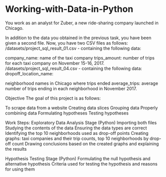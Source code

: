 # Working-with-Data-in-Python

You work as an analyst for Zuber, a new ride-sharing company launched in Chicago.

In addition to the data you obtained in the previous task, you have been given a second file. Now, you have two CSV files as follows: /datasets/project_sql_result_01.csv - containing the following data:

company_name: name of the taxi company
trips_amount: number of trips for each taxi company on November 15-16, 2017.
/datasets/project_sql_result_04.csv - containing the following data: dropoff_location_name:

neighborhood names in Chicago where trips ended
average_trips: average number of trips ending in each neighborhood in November 2017.

Objective
The goal of this project is as follows:

To scrape data from a website
Creating data slices
Grouping data
Properly combining data
Formulating hypotheses
Testing hypotheses

Work Steps:
Exploratory Data Analysis Stage (Python)
Importing both files
Studying the contents of the data
Ensuring the data types are correct
Identifying the top 10 neighborhoods used as drop-off points
Creating graphs: taxi companies and their trip counts, top 10 neighborhoods by drop-off count
Drawing conclusions based on the created graphs and explaining the results

Hypothesis Testing Stage (Python)
Formulating the null hypothesis and alternative hypothesis
Criteria used for testing the hypothesis and reasons for using them
